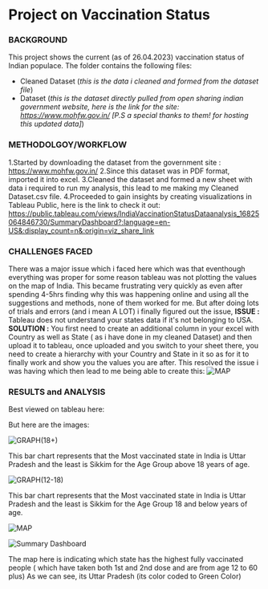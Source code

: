 <h1>Project on Vaccination Status</h1>


<h3>BACKGROUND</h3> 

This project shows the current (as of 26.04.2023) vaccination status of Indian populace.
The folder contains the following files:
* Cleaned Dataset (_this is the data i cleaned and formed from the dataset file_)
* Dataset (_this is the dataset directly pulled from open sharing indian government website, here is the link for the site: https://www.mohfw.gov.in/  [P.S a special thanks to them! for hosting this updated data]_)

<h3>METHODOLGOY/WORKFLOW</h3>


1.Started by downloading the dataset from the government site : https://www.mohfw.gov.in/
2.Since this dataset was in PDF format, imported it into excel.
3.Cleaned the dataset and formed a new sheet with data i required to run my analysis, this lead to me making my Cleaned Dataset.csv file.
4.Proceeded to gain insights by creating visualizations in Tableau Public, here is the link to check it out:
https://public.tableau.com/views/IndiaVaccinationStatusDataanalysis_16825064846730/SummaryDashboard?:language=en-US&:display_count=n&:origin=viz_share_link

<h3>CHALLENGES FACED</h3>


There was a major issue which i faced here which was that eventhough everything was proper for some reason tableau was not plotting the values on the map of India. 
This became frustrating very quickly as even after spending 4-5hrs finding why this was happening online and using all the suggestions and methods, none of them worked for me.
But after doing lots of trials and errors (and i mean A LOT) i finally figured out the issue,
**ISSUE :** Tableau does not understand your states data if it's not belonging to USA.
**SOLUTION :** You first need to create an additional column in your excel with Country as well as State ( as i have done in my cleaned Dataset) and then upload it to tableau,
once uploaded and you switch to your sheet there, you need to create a hierarchy with your Country and State in it so as for it to finally work and show you the values you are after.
This resolved the issue i was having which then lead to me being able to create this:
![MAP](https://user-images.githubusercontent.com/131772248/234581157-91fef763-1154-451a-a019-f8bfce4b16a2.png)


<h3>RESULTS and ANALYSIS</h3>


Best viewed on tableau here:

But here are the images:


![GRAPH(18+)](https://user-images.githubusercontent.com/131772248/234581520-49958c19-fe1d-4727-bc6b-18299818c5e2.png)


This bar chart represents that the Most vaccinated state in India is Uttar Pradesh and the least is Sikkim for the Age Group above 18 years of age.


![GRAPH(12-18)](https://user-images.githubusercontent.com/131772248/234581544-33a3cb90-b7ef-4a7e-bdf0-70fc71f1bbe0.png)


This bar chart represents that the Most vaccinated state in India is Uttar Pradesh and the least is Sikkim for the Age Group 18 and below years of age.


![MAP](https://user-images.githubusercontent.com/131772248/234581556-edf58bec-cebf-4534-8e29-8da97dda5ce6.png)



![Summary Dashboard](https://user-images.githubusercontent.com/131772248/234581572-bab7972c-d7d4-483a-8d84-2fd4092d97d9.png)

The map here is indicating which state has the highest fully vaccinated people ( which have taken both 1st and 2nd dose and are from age 12 to 60 plus)
As we can see, its Uttar Pradesh (its color coded to Green Color)


